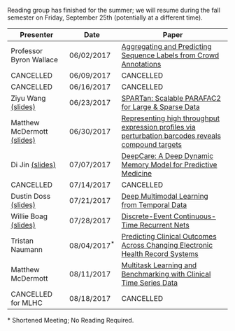 
Reading group has finished for the summer; we will resume during the fall semester on
Friday, September 25th (potentially at a different time).

Presenter                          | Date                   | Paper
---------------------------------- | ----------             | -------------------------------------------------------------------
Professor Byron Wallace            | 06/02/2017             | [Aggregating and Predicting Sequence Labels from Crowd Annotations]
CANCELLED                          | 06/09/2017             | CANCELLED
CANCELLED                          | 06/16/2017             | CANCELLED
Ziyu Wang [(slides)][1]            | 06/23/2017             | [SPARTan: Scalable PARAFAC2 for Large & Sparse Data]
Matthew McDermott [(slides)][2]    | 06/30/2017             | [Representing high throughput expression profiles via perturbation barcodes reveals compound targets]
Di Jin [(slides)][3]               | 07/07/2017             | [DeepCare: A Deep Dynamic Memory Model for Predictive Medicine]
CANCELLED                          | 07/14/2017             | CANCELLED
Dustin Doss [(slides)][4]          | 07/21/2017             | [Deep Multimodal Learning from Temporal Data]
Willie Boag [(slides)][5]          | 07/28/2017             | [Discrete-Event Continuous-Time Recurrent Nets]
Tristan Naumann                    | 08/04/2017<sup>\*</sup>| [Predicting Clinical Outcomes Across Changing Electronic Health Record Systems]
Matthew McDermott                  | 08/11/2017             | [Multitask Learning and Benchmarking with Clinical Time Series Data]
CANCELLED for MLHC                 | 08/18/2017             | CANCELLED

\* Shortened Meeting; No Reading Required.

[Aggregating and Predicting Sequence Labels from Crowd Annotations]: https://www.ischool.utexas.edu/~ml/papers/nguyen-acl17.pdf
[SPARTan: Scalable PARAFAC2 for Large & Sparse Data]: https://arxiv.org/pdf/1703.04219.pdf
[Representing high throughput expression profiles via perturbation barcodes reveals compound targets]: http://journals.plos.org/ploscompbiol/article?id=10.1371/journal.pcbi.1005335
[DeepCare: A Deep Dynamic Memory Model for Predictive Medicine]: https://arxiv.org/abs/1602.00357
[Deep Multimodal Learning from Temporal Data]: https://arxiv.org/pdf/1704.03152.pdf
[Discrete-Event Continuous-Time Recurrent Nets]: http://www.cs.colorado.edu/~mozer/Research/Selected%20Publications/reprints/MozerKazakovLindsey2017.pdf
[Predicting Clinical Outcomes Across Changing Electronic Health Record Systems]: http://www.kdd.org/kdd2017/papers/view/predicting-clinical-outcomes-across-changing-electronic-health-record-syste
[Multitask Learning and Benchmarking with Clinical Time Series Data]: https://arxiv.org/abs/1703.07771
[1]: ./reading_group_presentations/Ziyu_Wang_SPARTan_06-23-2017.pdf
[2]: ./reading_group_presentations/Matthew_McDermott_Perturbation_Barcodes_06-30-2017.pdf
[3]: ./reading_group_presentations/Di_Jin_DeepCare_07-07-2017.pdf
[4]: ./reading_group_presentations/Dustin_Doss_CorrRNN_07-21-2017.pdf
[5]: ./reading_group_presentations/Willie_Boag_Continuous_Time_RNNs_07-28-2017.pdf
